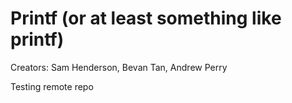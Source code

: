 # Printf (or at least something like printf)

Creators: Sam Henderson, Bevan Tan, Andrew Perry


Testing remote repo

